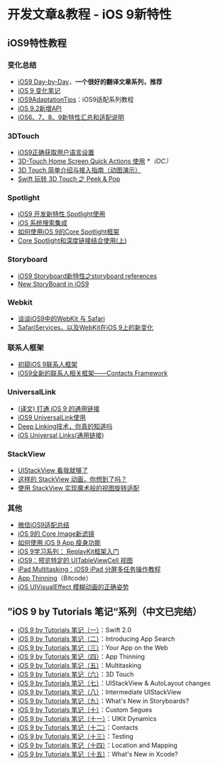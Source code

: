 # 开发文章&教程 - iOS 9新特性
## iOS9特性教程
### 变化总结
- [iOS9 Day-by-Day][1]，**一个很好的翻译文章系列，推荐**
- [iOS 9 变化笔记][2]
- [iOS9AdaptationTips][3]：iOS9适配系列教程
- [iOS 9.2新增API][4]
- [iOS6、7、8、9新特性汇总和适配说明][5]

### 3DTouch
- [iOS9正确获取用户语言设置][6]
- [3D-Touch Home Screen Quick Actions 使用][7] _\*（OC）_
- [3D Touch 简单介绍与接入指南（动图演示）][8]
- [Swift 玩转 3D Touch 之 Peek & Pop][9]

### Spotlight
- [iOS9 开发新特性 Spotlight使用][10]
- [iOS 系统搜索集成][11]
- [如何使用iOS 9的Core Spotlight框架][12]
- [Core Spotlight和深度链接结合使用(上)][13]

### Storyboard
- [iOS9 Storyboard新特性之storyboard references][14]
- [New StoryBoard in iOS9][15]

### Webkit
- [谈谈iOS9中的WebKit 与 Safari][16]
- [SafariServices，以及WebKit在iOS 9上的新变化][17]

### 联系人框架
- [初窥iOS 9联系人框架][18]
- [iOS9全新的联系人相关框架——Contacts Framework][19]

### UniversalLink
- [(译文) 打通 iOS 9 的通用链接][20]
- [iOS9 UniversalLink使用][21]
- [Deep Linking技术，你真的知道吗][22]
- [iOS  Universal Links(通用链接)][23]

### StackView
- [UIStackView 看我就够了][24]
- [这样的 StackView 动画，你想到了吗？][25]
- [使用 StackView 实现魔术般的视图旋转适配][26]

### 其他
- [微信iOS9适配总结][27]
- [iOS 9的 Core Image新滤镜][28]
- [如何使用 iOS 9 App 瘦身功能][29]
- [iOS 9学习系列： ReplayKit框架入门][30]
- [iOS9：预览特定的 UITableViewCell 视图][31]
- [iPad Multitasking：iOS9 iPad 分屏多任务操作教程][32]
- [App Thinning][33]（Bitcode）
- [iOS UIVisualEffect 模糊动画的正确姿势][34]

## ”iOS 9 by Tutorials 笔记“系列（中文已完结）
- [iOS 9 by Tutorials 笔记（一）][35]：Swift 2.0
- [iOS 9 by Tutorials 笔记（二）][36]：Introducing App Search
- [iOS 9 by Tutorials 笔记（三）][37]：Your App on the Web
- [iOS 9 by Tutorials 笔记（四）][38]：App Thinning
- [iOS 9 by Tutorials 笔记（五）][39]：Multitasking
- [iOS 9 by Tutorials 笔记（六）][40]：3D Touch
- [iOS 9 by Tutorials 笔记（七）][41]：UIStackView & AutoLayout changes 
- [iOS 9 by Tutorials 笔记（八）][42]：Intermediate UIStackView
- [iOS 9 by Tutorials 笔记（九）][43]：What's New in Storyboards?
- [iOS 9 by Tutorials 笔记（十）][44]：Custom Segues
- [iOS 9 by Tutorials 笔记（十一）][45]：UIKit Dynamics
- [iOS 9 by Tutorials 笔记（十二）][46]：Contacts
- [iOS 9 by Tutorials 笔记（十三）][47]：Testing
- [iOS 9 by Tutorials 笔记（十四）][48]：Location and Mapping
- [iOS 9 by Tutorials 笔记（十五）][49]：What's New in Xcode?

[1]:	http://www.jianshu.com/p/3768b9c65974
[2]:	http://segmentfault.com/a/1190000003794595
[3]:	https://github.com/ChenYilong/iOS9AdaptationTips "iOS9AdaptationTips"
[4]:	http://www.cnblogs.com/salam/p/5146942.html "iOS 9.2新增API"
[5]:	http://www.jianshu.com/p/fe9b542392e4 "iOS6、7、8、9新特性汇总和适配说明"
[6]:	http://blog.yourtion.com/get-current-language-on-ios9.html
[7]:	http://www.cnblogs.com/wb145230/p/4936596.html "3D-Touch Home Screen Quick Actions 使用"
[8]:	http://www.jianshu.com/p/dd86f7ca3b8a "3D Touch 简单介绍与接入指南（动图演示）"
[9]:	http://www.cnblogs.com/Ray-liang/p/4983592.html "Swift 玩转 3D Touch 之 Peek & Pop"
[10]:	http://www.cnblogs.com/jgCho/p/4961435.html "iOS9 开发新特性 Spotlight使用"
[11]:	https://realm.io/cn/news/jack-nutting-search-api-ios/ "iOS 系统搜索集成"
[12]:	http://www.cocoachina.com/ios/20160128/15163.html
[13]:	http://www.cocoachina.com/ios/20160725/17163.html
[14]:	http://www.lvesli.com/?p=356 "iOS9 Storyboard新特性之storyboard references"
[15]:	http://segmentfault.com/a/1190000003957293 "New StoryBoard in iOS9"
[16]:	http://www.cnblogs.com/Ray-liang/p/4961702.html "谈谈iOS9中的WebKit 与 Safari"
[17]:	http://www.hotobear.com/?p=1031 "SafariServices，以及WebKit在iOS 9上的新变化"
[18]:	http://www.cocoachina.com/ios/20151111/14077.html
[19]:	http://www.cnblogs.com/allencelee/p/5604048.html "iOS9全新的联系人相关框架——Contacts Framework"
[20]:	http://amonxu.com/2015/08/18/2015-08-18-Breaking-down-iOS9-Universal-Links/ "(译文) 打通 iOS 9 的通用链接"
[21]:	http://www.cocoachina.com/ios/20160719/17108.html
[22]:	http://www.cocoachina.com/ios/20160722/17144.html
[23]:	https://yohunl.com/ios-universal-links-tong-yong-lian-jie/ "iOS  Universal Links(通用链接)"
[24]:	http://www.jianshu.com/p/ed981a87080b "UIStackView 看我就够了"
[25]:	http://swift.gg/2016/08/10/button-animation-stackview/ "这样的 StackView 动画，你想到了吗？"
[26]:	http://swift.gg/2016/08/09/magical-view-rotation-with-stackview/ "使用 StackView 实现魔术般的视图旋转适配"
[27]:	http://mp.weixin.qq.com/s?__biz=MzAwNDY1ODY2OQ==&mid=400069917&idx=1&sn=ac651a2ba788980fb6730dc0c322293c&scene=0#rd
[28]:	http://www.cocoachina.com/ios/20151118/14253.html
[29]:	http://swift.gg/2016/01/07/app-thinning-appcoda/ "如何使用 iOS 9 App 瘦身功能"
[30]:	http://www.cocoachina.com/ios/20160318/15716.html
[31]:	http://swift.gg/2016/04/12/peek-pop-view-inside-tableviewcell/ "iOS9：预览特定的 UITableViewCell 视图"
[32]:	http://segmentfault.com/a/1190000003794618 "iPad Multitasking：iOS9 iPad 分屏多任务操作教程"
[33]:	http://www.cnblogs.com/jvan/p/5473312.html "App Thinning"
[34]:	http://www.jianshu.com/p/97597719f0fa "iOS UIVisualEffect 模糊动画的正确姿势"
[35]:	http://chengway.in/ios-9-by-tutorials-bi-ji/ "iOS 9 by Tutorials 笔记（一）"
[36]:	http://chengway.in/ios-9-by-tutorials-bi-ji-er/ "iOS 9 by Tutorials 笔记（二）"
[37]:	http://chengway.in/ios-9-by-tutorials-bi-ji-san/ "iOS 9 by Tutorials 笔记（三）"
[38]:	http://chengway.in/ios-9-by-tutorials-bi-ji-si/ "iOS 9 by Tutorials 笔记（四）"
[39]:	http://chengway.in/ios-9-by-tutorials-bi-ji-wu/ "iOS 9 by Tutorials 笔记（五）"
[40]:	http://chengway.in/ios-9-by-tutorials-bi-ji-liu/ "iOS 9 by Tutorials 笔记（六）"
[41]:	http://chengway.in/ios-9-by-tutorials-bi-ji-qi/ "iOS 9 by Tutorials 笔记（七）"
[42]:	http://chengway.in/ios-9-by-tutorials-bi-ji-ba/ "iOS 9 by Tutorials 笔记（八）"
[43]:	http://chengway.in/ios-9-by-tutorials-bi-ji-jiu/ "iOS 9 by Tutorials 笔记（九）"
[44]:	http://chengway.in/ios-9-by-tutorials-bi-ji-shi/ "iOS 9 by Tutorials 笔记（十）"
[45]:	http://chengway.in/ios-9-by-tutorials-bi-ji-shi-yi/ "iOS 9 by Tutorials 笔记（十一）"
[46]:	http://chengway.in/ios-9-by-tutorials-bi-ji-shi-er/ "iOS 9 by Tutorials 笔记（十二）"
[47]:	http://chengway.in/ios-9-by-tutorials-bi-ji-shi-san/ "iOS 9 by Tutorials 笔记（十三）"
[48]:	http://chengway.in/ios-9-by-tutorials-bi-ji-shi-si/ "iOS 9 by Tutorials 笔记（十四）"
[49]:	http://chengway.in/ios-9-by-tutorials-bi-ji-shi-wu/ "iOS 9 by Tutorials 笔记（十五）"